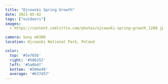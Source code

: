 ```yaml
---
title: "Ojcowski Spring Growth"
date: 2021-05-02
tags: ["outdoors"]
images:
  - https://content.camlittle.com/photos/ojcowski-spring-growth_1280.jpg

camera: Sony α6300
location: Ojcowski National Park, Poland

color:
  top: '#5e765b'
  right: '#586252'
  left: '#5a6b4f'
  bottom: '#596e49'
  average: '#637d57'
---
```

